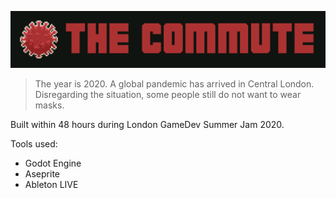 ![logo](logo.png)

> The year is 2020. A global pandemic has arrived in Central London. Disregarding the situation, some people still do not want to wear masks.

Built within 48 hours during London GameDev Summer Jam 2020.

Tools used:

- Godot Engine
- Aseprite
- Ableton LIVE
